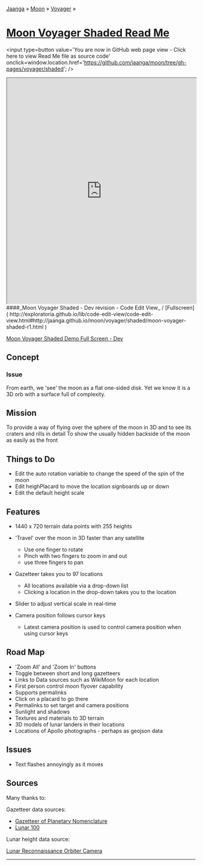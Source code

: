 [Jaanga]( http://jaanga.github.io/ ) &raquo; [Moon]( http://jaanga.github.io/moon/ ) &raquo; [Voyager]( http://jaanga.github.io/moon/voyager/ ) &raquo;

[Moon Voyager Shaded Read Me]( index.html )
===

<span style=display:none; >[You are now in GitHub source code view - click here to view Read Me file as a web page]( http://jaanga.github.io/moon/voyager/shaded/index.html "View file as a web page." ) </span>
<input type=button value='You are now in GitHub web page view - Click here to view Read Me file as source code' onclick=window.location.href='https://github.com/jaanga/moon/tree/gh-pages/voyager/shaded'; />


<iframe src="http://exploratoria.github.io/lib/code-edit-view/code-edit-view.html#http://jaanga.github.io/moon/voyager/shaded/moon-voyager-shaded-r1.html" width=100% height=600px ></iframe>  
####_Moon Voyager Shaded - Dev revision - Code Edit View_ /  [Fullscreen]( http://exploratoria.github.io/lib/code-edit-view/code-edit-view.html#http://jaanga.github.io/moon/voyager/shaded/moon-voyager-shaded-r1.html )


[Moon Voyager Shaded Demo Full Screen - Dev]( http://jaanga.github.io/moon/voyager/shaded/dev/ )

## Concept

### Issue

From earth, we 'see' the moon as a flat one-sided disk. Yet we know it is a 3D orb with a surface full of complexity.

## Mission

To provide a way of flying over the sphere of the moon in 3D and to see its craters and rills in detail
To show the usually hidden backside of the moon as easily as the front


## Things to Do

* Edit the auto rotation variable to change the speed of the spin of the moon
* Edit heighPlacard to move the location signboards up or down
* Edit the default height scale



## Features

* 1440 x 720 terrain data points with 255 heights
* 'Travel' over the moon in 3D faster than any satellite
	* Use one finger to rotate
	* Pinch with two fingers to zoom in and out
	* use three fingers to pan
* Gazetteer takes you to 97 locations
	* All locations available via a drop-down list
	* Clicking a location in the drop-down takes you to the location

* Slider to adjust vertical scale in real-time
* Camera position follows cursor keys
	* Latest camera position is used to control camera position when using cursor keys 

<!--
* Supports permalinks
	* [Copernicus]( http://jaanga.github.io/moon-voyager/moon-rover-mobile/dev/index.html#20 )
	* [Gassendi]( http://jaanga.github.io/terrain-r2/viewers/moon-rover-mobile/dev/index.html#30 )
	* [Tycho]( http://jaanga.github.io/terrain-r2/viewers/moon-rover-mobile/dev/index.html#93 )
-->

## Road Map

* 'Zoom All' and 'Zoom In' buttons
* Toggle between short and long gazetteers
* Links to Data sources such as WikiMoon for each location
* First person control moon flyover capability
* Supports permalinks
* Click on a placard to go there
* Permalinks to set target and camera positions
* Sunlight and shadows
* Textures and materials to 3D terrain
* 3D models of lunar landers in their locations
* Locations of Apollo photographs - perhaps as geojson data

## Issues

* Text flashes annoyingly as it moves
 
## Sources

Many thanks to:

Gazetteer data sources:

* [Gazetteer of Planetary Nomenclature]( http://planetarynames.wr.usgs.gov/Page/MOON/target )
* [Lunar 100]( http://the-moon.wikispaces.com/Lunar+100 )

Lunar height data source:

[Lunar Reconnaissance Orbiter Camera]( http://wms.lroc.asu.edu/lroc/view_rdr/WAC_GLD100 )


<hr>




